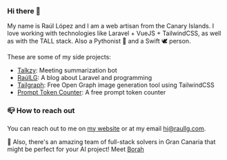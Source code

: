 ### Hi there 👋

My name is Raúl López and I am a web artisan from the Canary Islands. I love working with technologies like Laravel + VueJS + TailwindCSS, as well as with the TALL stack. Also a Pythonist 🐍 and a Swift 🕊 person.

These are some of my side projects:
- [Talkzy](https://talkzy.app/): Meeting summarization bot
- [RaúlLG](https://raullg.com/): A blog about Laravel and programming
- [Tailgraph](https://tailgraph.com/): Free Open Graph image generation tool using TailwindCSS
- [Prompt Token Counter](https://prompttokencounter.com/): A free prompt token counter

### 📪 How to reach out
You can reach out to me on [my website](https://raullg.com/) or at my email [hi@raullg.com](mailto:hi@raullg.com).

🌟 Also, there's an amazing team of full-stack solvers in Gran Canaria that might be perfect for your AI project! Meet [Borah](https://borah.digital/)
